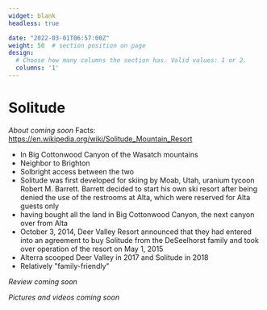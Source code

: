 ```yaml
---
widget: blank
headless: true

date: "2022-03-01T06:57:00Z"
weight: 50  # section position on page
design:
  # Choose how many columns the section has. Valid values: 1 or 2.
  columns: '1'
---
```


# Solitude
*About coming soon*
Facts:
https://en.wikipedia.org/wiki/Solitude_Mountain_Resort
- In Big Cottonwood Canyon of the Wasatch mountains
- Neighbor to Brighton
- Solbright access between the two
- Solitude was first developed for skiing by Moab, Utah, uranium tycoon Robert M. Barrett. Barrett decided to start his own ski resort after being denied the use of the restrooms at Alta, which were reserved for Alta guests only
- having bought all the land in Big Cottonwood Canyon, the next canyon over from Alta
- October 3, 2014, Deer Valley Resort announced that they had entered into an agreement to buy Solitude from the DeSeelhorst family and took over operation of the resort on May 1, 2015
- Alterra scooped Deer Valley in 2017 and Solitude in 2018
- Relatively "family-friendly"

*Review coming soon*

*Pictures and videos coming soon*


